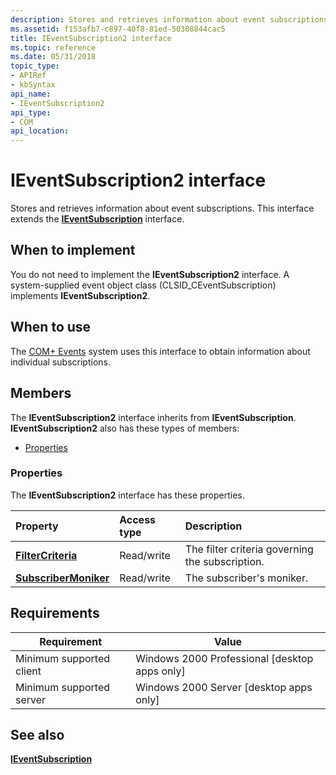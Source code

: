 ```yaml
---
description: Stores and retrieves information about event subscriptions. This interface extends the IEventSubscription interface.
ms.assetid: f153afb7-c897-40f8-81ed-50308844cac5
title: IEventSubscription2 interface
ms.topic: reference
ms.date: 05/31/2018
topic_type: 
- APIRef
- kbSyntax
api_name: 
- IEventSubscription2
api_type: 
- COM
api_location: 
---
```


# IEventSubscription2 interface

Stores and retrieves information about event subscriptions. This interface extends the [**IEventSubscription**](/windows/desktop/api/EventSys/nn-eventsys-ieventsubscription) interface.

## When to implement

You do not need to implement the **IEventSubscription2** interface. A system-supplied event object class (CLSID\_CEventSubscription) implements **IEventSubscription2**.

## When to use

The [COM+ Events](com--events.md) system uses this interface to obtain information about individual subscriptions.

## Members

The **IEventSubscription2** interface inherits from **IEventSubscription**. **IEventSubscription2** also has these types of members:

-   [Properties](#properties)

### Properties

The **IEventSubscription2** interface has these properties.



| Property                                                                      | Access type           | Description                                                |
|:------------------------------------------------------------------------------|:----------------------|:-----------------------------------------------------------|
| [**FilterCriteria**](ieventsubscription2-filtercriteria.md)<br/>       | Read/write<br/> | The filter criteria governing the subscription.<br/> |
| [**SubscriberMoniker**](ieventsubscription2-subscribermoniker.md)<br/> | Read/write<br/> | The subscriber's moniker.<br/>                       |



 

## Requirements



| Requirement | Value |
|-------------------------------------|------------------------------------------------------------|
| Minimum supported client<br/> | Windows 2000 Professional \[desktop apps only\]<br/> |
| Minimum supported server<br/> | Windows 2000 Server \[desktop apps only\]<br/>       |



## See also

<dl> <dt>

[**IEventSubscription**](/windows/desktop/api/EventSys/nn-eventsys-ieventsubscription)
</dt> </dl>

 

 




